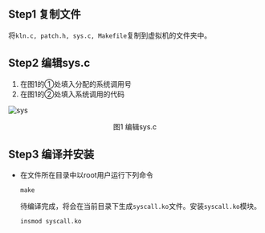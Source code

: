 ## Step1 复制文件

​	将`kln.c, patch.h, sys.c, Makefile`复制到虚拟机的文件夹中。

## Step2 编辑sys.c

1. 在图1的①处填入分配的系统调用号
2. 在图1的②处填入系统调用的代码

![sys](/img/sys.jpg)

<center>图1 编辑sys.c</center>

## Step3 编译并安装

- 在文件所在目录中以root用户运行下列命令

  ```shell
  make
  ```

  待编译完成，将会在当前目录下生成`syscall.ko`文件。安装`syscall.ko`模块。

  ```shell
  insmod syscall.ko
  ```

  

